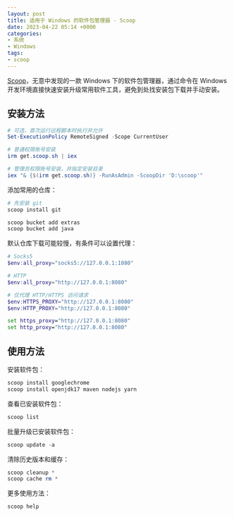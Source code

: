 ```yaml
---
layout: post
title: 适用于 Windows 的软件包管理器 - Scoop
date: 2023-04-22 05:14 +0000
categories:
- 系统
- Windows
tags:
- scoop
---
```

[Scoop](https://scoop.sh)，无意中发现的一款 Windows 下的软件包管理器，通过命令在 Windows 开发环境直接快速安装升级常用软件工具，避免到处找安装包下载并手动安装。


## 安装方法
```powershell
# 可选，首次运行远程脚本时执行并允许
Set-ExecutionPolicy RemoteSigned -Scope CurrentUser

# 普通权限账号安装
irm get.scoop.sh | iex

# 管理员权限账号安装，并指定安装目录
iex "& {$(irm get.scoop.sh)} -RunAsAdmin -ScoopDir 'D:\scoop'"
```

添加常用的仓库：
```powershell
# 先安装 git
scoop install git

scoop bucket add extras
scoop bucket add java
```

默认仓库下载可能较慢，有条件可以设置代理：
```powershell
# Socks5
$env:all_proxy="socks5://127.0.0.1:1080"

# HTTP
$env:all_proxy="http://127.0.0.1:8080"

# 仅代理 HTTP/HTTPS 访问请求
$env:HTTPS_PROXY="http://127.0.0.1:8080"
$env:HTTP_PROXY="http://127.0.0.1:8080"
```

```bat
set https_proxy="http://127.0.0.1:8080"
set http_proxy="http://127.0.0.1:8080"
```

## 使用方法
安装软件包：
```powershell
scoop install googlechrome
scoop install openjdk17 maven nodejs yarn
```

查看已安装软件包：
```powershell
scoop list
```

批量升级已安装软件包：
```powershell
scoop update -a
```

清除历史版本和缓存：
```powershell
scoop cleanup *
scoop cache rm *
```

更多使用方法：
```powershell
scoop help
```
